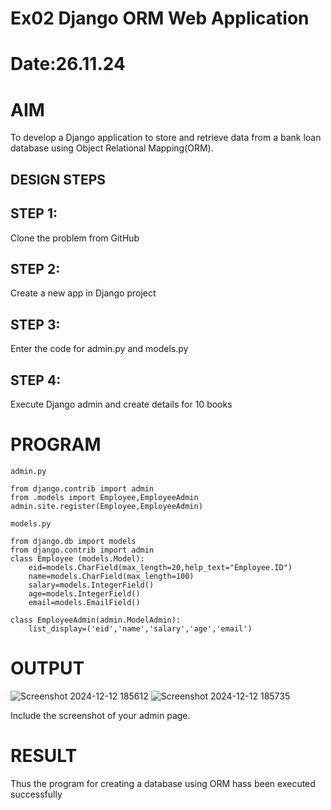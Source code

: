 # Ex02 Django ORM Web Application
# Date:26.11.24
# AIM
To develop a Django application to store and retrieve data from a bank loan database using Object Relational Mapping(ORM).

## DESIGN STEPS
## STEP 1:
Clone the problem from GitHub

## STEP 2:
Create a new app in Django project

## STEP 3:
Enter the code for admin.py and models.py

## STEP 4:
Execute Django admin and create details for 10 books

# PROGRAM 
```
admin.py

from django.contrib import admin
from .models import Employee,EmployeeAdmin
admin.site.register(Employee,EmployeeAdmin)

models.py

from django.db import models
from django.contrib import admin
class Employee (models.Model):
    eid=models.CharField(max_length=20,help_text="Employee.ID")
    name=models.CharField(max_length=100)
    salary=models.IntegerField()
    age=models.IntegerField()
    email=models.EmailField()
    
class EmployeeAdmin(admin.ModelAdmin):
    list_display=('eid','name','salary','age','email')
```
# OUTPUT

![Screenshot 2024-12-12 185612](https://github.com/user-attachments/assets/6017fb2b-aa76-4376-a34a-aca335d5c0cb)
![Screenshot 2024-12-12 185735](https://github.com/user-attachments/assets/3f5bb618-1bf0-4786-ad48-447d5fb91d2c)




Include the screenshot of your admin page.

# RESULT
Thus the program for creating a database using ORM hass been executed successfully
